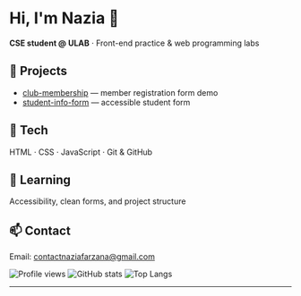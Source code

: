# Hi, I'm Nazia 👋

**CSE student @ ULAB** · Front-end practice & web programming labs

## 🚀 Projects
- [club-membership](https://github.com/contactnaziafarzana-code/Club-membership) — member registration form demo  
- [student-info-form](https://github.com/contactnaziafarzana-code/student-info-form) — accessible student form

## 🧰 Tech
HTML · CSS · JavaScript · Git & GitHub

## 🌱 Learning
Accessibility, clean forms, and project structure

## 📫 Contact
Email: contactnaziafarzana@gmail.com




![Profile views](https://komarev.com/ghpvc/?username=contactnaziafarzana-code&color=brightgreen)
![GitHub stats](https://github-readme-stats.vercel.app/api?username=contactnaziafarzana-code&show_icons=true&theme=tokyonight)
![Top Langs](https://github-readme-stats.vercel.app/api/top-langs/?username=contactnaziafarzana-code&layout=compact&theme=tokyonight)

---

<!-- Optional eye-candy (uncomment if you like) -->
<!--
![Profile views](https://komarev.com/ghpvc/?username=contactnaziafarzana-code&color=brightgreen)
![GitHub stats](https://github-readme-stats.vercel.app/api?username=contactnaziafarzana-code&show_icons=true&theme=tokyonight)
![Top Langs](https://github-readme-stats.vercel.app/api/top-langs/?username=contactnaziafarzana-code&layout=compact&theme=tokyonight)
-->
